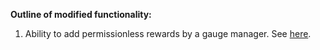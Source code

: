 **Outline of modified functionality:**

1. Ability to add permissionless rewards by a gauge manager. See [here](../gauges/PermissionlessRewards.md).

